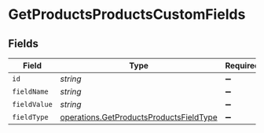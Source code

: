 # GetProductsProductsCustomFields


## Fields

| Field                                                                                              | Type                                                                                               | Required                                                                                           | Description                                                                                        |
| -------------------------------------------------------------------------------------------------- | -------------------------------------------------------------------------------------------------- | -------------------------------------------------------------------------------------------------- | -------------------------------------------------------------------------------------------------- |
| `id`                                                                                               | *string*                                                                                           | :heavy_minus_sign:                                                                                 | N/A                                                                                                |
| `fieldName`                                                                                        | *string*                                                                                           | :heavy_minus_sign:                                                                                 | N/A                                                                                                |
| `fieldValue`                                                                                       | *string*                                                                                           | :heavy_minus_sign:                                                                                 | N/A                                                                                                |
| `fieldType`                                                                                        | [operations.GetProductsProductsFieldType](../../models/operations/getproductsproductsfieldtype.md) | :heavy_minus_sign:                                                                                 | N/A                                                                                                |